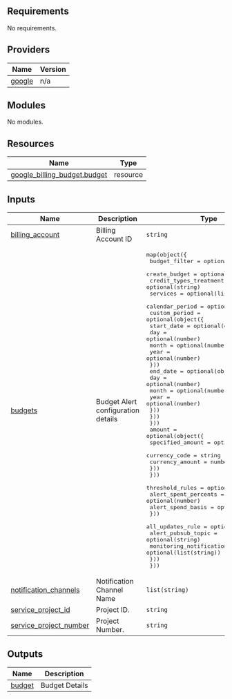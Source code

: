 <!-- BEGIN_TF_DOCS -->
## Requirements

No requirements.

## Providers

| Name | Version |
|------|---------|
| <a name="provider_google"></a> [google](#provider\_google) | n/a |

## Modules

No modules.

## Resources

| Name | Type |
|------|------|
| [google_billing_budget.budget](https://registry.terraform.io/providers/hashicorp/google/latest/docs/resources/billing_budget) | resource |

## Inputs

| Name | Description | Type | Default | Required |
|------|-------------|------|---------|:--------:|
| <a name="input_billing_account"></a> [billing\_account](#input\_billing\_account) | Billing Account ID | `string` | n/a | yes |
| <a name="input_budgets"></a> [budgets](#input\_budgets) | Budget Alert configuration details | <pre>map(object({<br>    budget_filter = optional(object({<br>      create_budget          = optional(bool, true)<br>      credit_types_treatment = optional(string)<br>      services               = optional(list(string))<br>      calendar_period        = optional(string)<br>      custom_period = optional(object({<br>        start_date = optional(object({<br>          day   = optional(number)<br>          month = optional(number)<br>          year  = optional(number)<br>        }))<br>        end_date = optional(object({<br>          day   = optional(number)<br>          month = optional(number)<br>          year  = optional(number)<br>        }))<br>      }))<br>    }))<br>    amount = optional(object({<br>      specified_amount = optional(object({<br>        currency_code   = string<br>        currency_amount = number<br>      }))<br>    }))<br>    threshold_rules = optional(object({<br>      alert_spent_percents = optional(number)<br>      alert_spend_basis    = optional(string)<br>    }))<br>    all_updates_rule = optional(object({<br>      alert_pubsub_topic               = optional(string)<br>      monitoring_notification_channels = optional(list(string))<br>    }))<br>  }))</pre> | n/a | yes |
| <a name="input_notification_channels"></a> [notification\_channels](#input\_notification\_channels) | Notification Channel Name | `list(string)` | `null` | no |
| <a name="input_service_project_id"></a> [service\_project\_id](#input\_service\_project\_id) | Project ID. | `string` | n/a | yes |
| <a name="input_service_project_number"></a> [service\_project\_number](#input\_service\_project\_number) | Project Number. | `string` | n/a | yes |

## Outputs

| Name | Description |
|------|-------------|
| <a name="output_budget"></a> [budget](#output\_budget) | Budget Details |
<!-- END_TF_DOCS -->